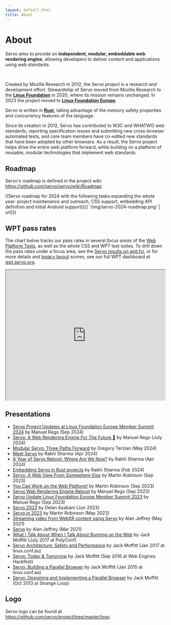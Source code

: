 ```yaml
---
layout: default.html
title: About
---
```


# About

<div class="hero is-info is-small">
  <div class="hero-body">
    <p class="subtitle">
      Servo aims to provide an <strong>independent, modular, embeddable web rendering engine</strong>, allowing developers to deliver content and applications using web standards.
    </p>
  </div>
</div>
<br>

Created by Mozilla Research in 2012, the Servo project is a research and development effort. Stewardship of Servo moved from Mozilla Research to the [**Linux Foundation**](https://www.linuxfoundation.org/) in 2020, where its mission remains unchanged. In 2023 the project moved to [**Linux Foundation Europe**](https://linuxfoundation.eu/).

Servo is written in [**Rust**](https://www.rust-lang.org/), taking advantage of the memory safety properties and concurrency features of the language.

Since its creation in 2012, Servo has contributed to W3C and WHATWG web standards, reporting specification issues and submitting new cross-browser automated tests, and core team members have co-edited new standards that have been adopted by other browsers. As a result, the Servo project helps drive the entire web platform forward, while building on a platform of reusable, modular technologies that implement web standards.

## Roadmap

Servo's roadmap is defined in the project wiki: <https://github.com/servo/servo/wiki/Roadmap>

![Servo roadmap for 2024 with the following tasks expanding the whole year: project maintenance and outreach, CSS support, embedding API definition and initial Android support]({{ '/img/servo-2024-roadmap.png' | url}})

## WPT pass rates

The chart below tracks our pass rates in several *focus areas* of the [Web Platform Tests](http://web-platform-tests.org/), as well as the whole CSS and WPT test suites. To drill down the pass rates under a focus area, see the [Servo results on wpt.fyi](https://wpt.fyi/runs?label=master&product=servo), or for more details and [legacy layout](/blog/2023/04/13/layout-2013-vs-2020/) scores, see our full WPT dashboard at [wpt.servo.org](https://wpt.servo.org).

<iframe src="https://wpt.servo.org/?embed" scrolling="no" style="width: 100%; height: 411px;"></iframe>

## Presentations

* [Servo Project Updates at Linux Foundation Europe Member Summit 2024](https://servo.org/slides/2024-09-19-lf-europe-member-summit/) by Manuel Rego (Sep 2024)
* [Servo: A Web Rendering Engine For The Future 🔮](https://www.youtube.com/watch?v=SamA5Oz-G5w) by Manuel Rego (July 2024)
* [Modular Servo: Three Paths Forward](https://www.youtube.com/watch?v=EA_1jxzR85M) by Gregory Terzian (May 2024)
* [Meet Servo](https://servo.org/slides/2024-04-16-seattle-rust-user-group/) by Rakhi Sharma (Apr 2024)
* [A Year of Servo Reboot: Where Are We Now?](https://youtu.be/RdtlD_7JAs8) by Rakhi Sharma (Apr 2024)
* [Embedding Servo in Rust projects](https://fosdem.org/2024/schedule/event/fosdem-2024-2321-embedding-servo-in-rust-projects/) by Rakhi Sharma (Feb 2024)
* [Servo: A Web View From Somewhere Else](https://www.youtube.com/watch?v=lx70W83Bxtc) by Martin Robinson (Sep 2023)
* [You Can Work on the Web Platform!](https://youtu.be/RugzThWcjn4) by Martin Robinson (Sep 2023)
* [Servo Web Rendering Engine Reboot](https://youtu.be/9lkIX5ryZZ4) by Manuel Rego (Sep 2023)
* [Servo Update Linux Foundation Europe Member Summit 2023](https://youtu.be/J4qedc-0pjs?si=_LKCgZrrUTpM4mn7&t=2356) by Manuel Rego (Sep 2023)
* [Servo 2023](https://www.youtube.com/watch?v=pfk8s5OD99A) by Delan Azabani (Jun 2023)
* [Servo in 2023](https://www.youtube.com/watch?v=IdHvHoAO5oo) by Martin Robinson (May 2023)
* [Streaming video from WebXR content using Servo](https://www.youtube.com/watch?v=rAWeW6Q5Cuw) by Alan Jeffrey (May 2021)
* [Servo](https://www.youtube.com/watch?v=epEQ-9VAY_4) by Alan Jeffrey (Mar 2021)
* [What I Talk About When I Talk About Running on the Web](https://www.youtube.com/watch?v=M6uUB-gawRs) by Jack Moffitt (July 2017 at PolyConf)
* [Servo Architecture: Safety and Performance](https://www.youtube.com/watch?v=an5abNFba4Q) by Jack Moffitt (Jan 2017 at linux.conf.au)
* [Servo: Today & Tomorrow](https://www.youtube.com/watch?v=UGl9VVIOo3E) by Jack Moffitt (Sep 2016 at Web Engines Hackfest)
* [Servo: Building a Parallel Browser](https://www.youtube.com/watch?v=7q9vIMXSTzc) by Jack Moffitt (Jan 2015 at linux.conf.au)
* [Servo: Designing and Implementing a Parallel Browser](https://www.youtube.com/watch?v=67QP8t-89VM) by Jack Moffitt (Oct 2013 at Strange Loop)

## Logo

Servo logo can be found at <https://github.com/servo/project/tree/master/logo>.

